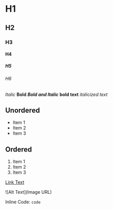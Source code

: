 # H1
## H2
### H3
#### H4
##### H5
###### H6

*Italic*
**Bold**
***Bold and Italic***
**bold text**
*italicized text*

## Unordered
- Item 1
- Item 2
- Item 3

## Ordered
1. Item 1
2. Item 2
3. Item 3

[Link Text](URL)

![Alt Text](Image URL)

Inline Code: `code`

